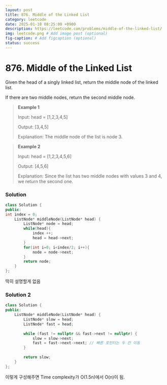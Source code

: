 ```yaml
---
layout: post
title: 876. Middle of the Linked List
category: leetcode
date: 2025-01-18 08:25:00 +0900
description: https://leetcode.com/problems/middle-of-the-linked-list/
img: leetcode.png # Add image post (optional)
fig-caption: # Add figcaption (optional)
status: success
---
```



# 876. Middle of the Linked List

Given the head of a singly linked list, return the middle node of the linked list.

If there are two middle nodes, return the second middle node.



> **Example 1**
> 
> Input: head = [1,2,3,4,5]
> 
> Output: [3,4,5]
> 
> Explanation: The middle node of the list is node 3.

> **Example 2**
> 
> Input: head = [1,2,3,4,5,6]
> 
> Output: [4,5,6]
> 
> Explanation: Since the list has two middle nodes with values 3 and 4, we return the second one.


### Solution

```cpp
class Solution {
public:
int index = 0;
    ListNode* middleNode(ListNode* head) {
        ListNode* node = head;
        while(head){
            index ++;
            head = head->next;
        }
        for(int i=0; i<index/2; i++){
            node = node->next;
        }
        return node;
    }
};
```

딱히 설명할게 없음 


### Solution 2

```cpp
class Solution {
public:
    ListNode* middleNode(ListNode* head) {
        ListNode* slow = head;
        ListNode* fast = head;
        
        while (fast != nullptr && fast->next != nullptr) {
            slow = slow->next;
            fast = fast->next->next; // 빠른 포인터는 두 칸 이동
        }
        
        return slow; 
    }
};
```

이렇게 구성해주면 Time complexity가 O(1.5n)에서 O(n)이 됨.
